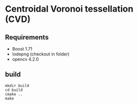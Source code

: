 # Centroidal Voronoi tessellation (CVD)

## Requirements

- Boost 1.71
- lodepng (checkout in folder)
- opencv 4.2.0

## build

```
mkdir build
cd build
cmake ..
make
```